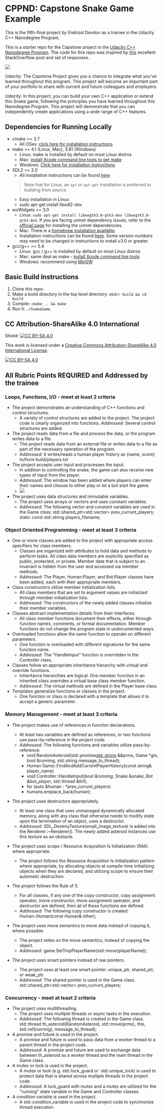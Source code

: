 # CPPND: Capstone Snake Game Example

This is the fifth-final project by Enkhzol Dovdon as a trainee in the Udacity C++ Nanodegree Program.

This is a starter repo for the Capstone project in the [Udacity C++ Nanodegree Program](https://www.udacity.com/course/c-plus-plus-nanodegree--nd213). The code for this repo was inspired by [this](https://codereview.stackexchange.com/questions/212296/snake-game-in-c-with-sdl) excellent StackOverflow post and set of responses.

<img src="snake_game.gif"/>

*Udacity:* The Capstone Project gives you a chance to integrate what you've learned throughout this program. This project will become an important part of your portfolio to share with current and future colleagues and employers.

*Udacity:* In this project, you can build your own C++ application or extend this Snake game, following the principles you have learned throughout this Nanodegree Program. This project will demonstrate that you can independently create applications using a wide range of C++ features.

## Dependencies for Running Locally
* cmake >= 3.7
  * All OSes: [click here for installation instructions](https://cmake.org/install/)
* make >= 4.1 (Linux, Mac), 3.81 (Windows)
  * Linux: make is installed by default on most Linux distros
  * Mac: [install Xcode command line tools to get make](https://developer.apple.com/xcode/features/)
  * Windows: [Click here for installation instructions](http://gnuwin32.sourceforge.net/packages/make.htm)
* SDL2 >= 2.0
  * All installation instructions can be found [here](https://wiki.libsdl.org/Installation)
  >Note that for Linux, an `apt` or `apt-get` installation is preferred to building from source. 
  * Easy installation in Linux:
  * sudo apt-get install libsdl2-dev
* wxWidgets >= 3.0
  * Linux: `sudo apt-get install libwxgtk3.0-gtk3-dev libwxgtk3.0-gtk3-0v5`. If you are facing unmet dependency issues, refer to the [official page](https://wiki.codelite.org/pmwiki.php/Main/WxWidgets30Binaries#toc2) for installing the unmet dependencies.
  * Mac: There is a [homebrew installation available](https://formulae.brew.sh/formula/wxmac).
  * Installation instructions can be found [here](https://wiki.wxwidgets.org/Install). Some version numbers may need to be changed in instructions to install v3.0 or greater.
* gcc/g++ >= 5.4
  * Linux: gcc / g++ is installed by default on most Linux distros
  * Mac: same deal as make - [install Xcode command line tools](https://developer.apple.com/xcode/features/)
  * Windows: recommend using [MinGW](http://www.mingw.org/)

## Basic Build Instructions

1. Clone this repo.
2. Make a build directory in the top level directory: `mkdir build && cd build`
3. Compile: `cmake .. && make`
4. Run it: `./SnakeGame`.


## CC Attribution-ShareAlike 4.0 International


Shield: [![CC BY-SA 4.0][cc-by-sa-shield]][cc-by-sa]

This work is licensed under a
[Creative Commons Attribution-ShareAlike 4.0 International License][cc-by-sa].

[![CC BY-SA 4.0][cc-by-sa-image]][cc-by-sa]

[cc-by-sa]: http://creativecommons.org/licenses/by-sa/4.0/
[cc-by-sa-image]: https://licensebuttons.net/l/by-sa/4.0/88x31.png
[cc-by-sa-shield]: https://img.shields.io/badge/License-CC%20BY--SA%204.0-lightgrey.svg


## All Rubric Points REQUIRED and Addressed by the trainee
### Loops, Functions, I/O - meet at least 2 criteria 
* The project demonstrates an understanding of C++ functions and control structures.
  * A variety of control structures are added to the project. The project code is clearly organized into functions.
  *Addressed:* Several control structures are added.
* The project reads data from a file and process the data, or the program writes data to a file.
  * The project reads data from an external file or writes data to a file as part of the necessary operation of the program.
  * *Addressed:* It writes/reads a human player history as {name, score} to/form build/players.txt
* The project accepts user input and processes the input.
  * In addition to controlling the snake, the game can also receive new types of input from the player.
  * *Addressed:* The window has been added where players can enter their names and choose to either play or let a bot start the game.
  * <img src="PlayerSelectionFrame.jpg"/>
* The project uses data structures and immutable variables.
  * The project uses arrays or vectors and uses constant variables.
  * *Addressed:* The following vector and constant variables are used in the Game class: 
  std::shared_ptr<std::vector<Human>> prev_currunt_players;
  static const std::string players_filename;

### Object Oriented Programming - meet at least 3 criteria
* One or more classes are added to the project with appropriate access specifiers for class members.
  * Classes are organized with attributes to hold data and methods to perform tasks. All class data members are explicitly specified as public, protected, or private. Member data that is subject to an invariant is hidden from the user and accessed via member methods.
  * *Addressed:* The Player, Human:Player, and Bot:Player classes have been added, each with their appropriate members.
* Class constructors utilize member initialization lists.
  * All class members that are set to argument values are initialized through member initialization lists.
  * *Addressed:* The constructors of the newly added classes initialize their member variables.
* Classes abstract implementation details from their interfaces.
  * All class member functions document their effects, either through function names, comments, or formal documentation. Member functions do not change the program state in undocumented ways.
* Overloaded functions allow the same function to operate on different parameters.
  * One function is overloaded with different signatures for the same function name.
  * *Addressed:* The "HandleInput" function is overridden in the Controller class.
* Classes follow an appropriate inheritance hierarchy with virtual and override functions.
  * Inheritance hierarchies are logical. One member function in an inherited class overrides a virtual base class member function.
  * *Addressed:* The virtual methods are defined in the Player base class.
* Templates generalize functions or classes in the project.
  * One function or class is declared with a template that allows it to accept a generic parameter.

### Memory Management - meet at least 3 criteria
* The project makes use of references in function declarations.
  * At least two variables are defined as references, or two functions use pass-by-reference in the project code.
  * *Addressed:* The following functions and variables utilize pass-by-reference:
    * void RandomAsteroid(std::promise<std::string> &&prms, Game *gm, bool &running, std::string message_to_thread);
    * Human Game::FindAndAddCurrentPlayerHistory(const string& player_name)
    * void Controller::HandleInput(*bool &running*, Snake &snake, *Bot &bot_player*, std::thread &th1);
    * for (auto &human : *prev_currunt_players)
    * humans.emplace_back(human);

* The project uses destructors appropriately.
  * At least one class that uses unmanaged dynamically allocated memory, along with any class that otherwise needs to modify state upon the termination of an object, uses a destructor.
  * *Addressed:* SDL_DestroyTexture(small_image_texture) is added into the Renderer::~Renderer(). The newly added asteroid instances use this texture as an obstacle.
  
* The project uses scope / Resource Acquisition Is Initialization (RAII) where appropriate.
  * The project follows the Resource Acquisition Is Initialization pattern where appropriate, by allocating objects at compile-time initializing objects when they are declared, and utilizing scope to ensure their automatic destruction.
* The project follows the Rule of 5.
  * For all classes, if any one of the copy constructor, copy assignment operator, move constructor, move assignment operator, and destructor are defined, then all of these functions are defined.
  * *Addressed:* The following copy constructor is created:
      Human::Human(const Human& other);
* The project uses move semantics to move data instead of copying it, where possible.
  * The project relies on the move semantics, instead of copying the object.
  * *Addressed:*  game.SetTmpPlayerName(*std::move*(playerName));
* The project uses smart pointers instead of raw pointers.
  * The project uses at least one smart pointer: unique_ptr, shared_ptr, or weak_ptr.
  * *Addressed:* The shared pointer is used in the Game class. 
    std::shared_ptr<std::vector<Human>> prev_currunt_players;

### Concurrency - meet at least 2 criteria
* The project uses multithreading.
  * The project uses multiple threads or async tasks in the execution.
  * *Addressed:* The following thread is created in the Game class.
    std::thread th_asteroid(RandomAsteroid, std::move(prms), this, std::ref(running), message_to_thread);
* A promise and future is used in the project.
  * A promise and future is used to pass data from a worker thread to a parent thread in the project code.
  * *Addressed:* A promise and future are used to exchange data between th_asteroid as a worker thread and the main thread in the Game class.
* A mutex or lock is used in the project.
  * A mutex or lock (e.g. std::lock_guard or `std::unique_lock) is used to protect data that is shared across multiple threads in the project code.
  * *Addressed:* A lock_guard with mutex and a mutex are utilized for the "running" state variable in the Game and Controller classes. 
* A condition variable is used in the project.
  * A std::condition_variable is used in the project code to synchronize thread execution.
  

